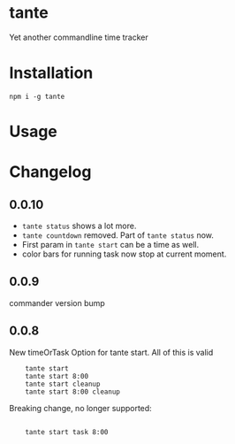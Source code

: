# tante
Yet another commandline time tracker

# Installation

```npm i -g tante```

# Usage


# Changelog

## 0.0.10

 * `tante status` shows a lot more. 
 * `tante countdown` removed. Part of `tante status` now.
 * First param in `tante start` can be a time as well.
 * color bars for running task now stop at current moment.

## 0.0.9
commander version bump
## 0.0.8

New timeOrTask Option for tante start.
All of this is valid
```
    tante start 
    tante start 8:00
    tante start cleanup
    tante start 8:00 cleanup

```
Breaking change, no longer supported:
```

    tante start task 8:00

```
